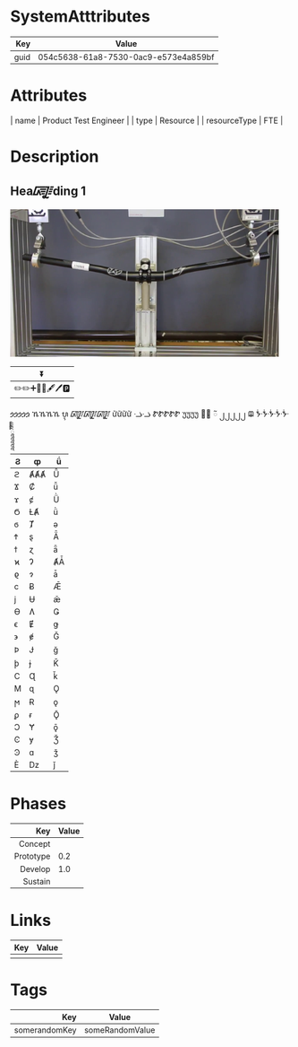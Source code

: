 

# SystemAtttributes
| Key                       | Value                                |
| ------------------------: | ------------------------------------ |
| guid                      | 054c5638-61a8-7530-0ac9-e573e4a859bf |   

# Attributes
| name                      | Product Test Engineer                 |
| type                      | Resource    |
| resourceType              | FTE     |

# Description
## Hea᳄ding 1
![](../blob/image-2.png)

| ⏬                  |
|--------------------|
| ✏️✏️➕📃📝🖋️🖊️🅿️ |

ጏጏጏጏጏ
ኼኼኼኼ
ᬋ
᳄᳄᳄
ữữữữ
ᓤᓤ
ᏑᏑᏑᏑᏑ
უუუუ
௠௠
ᰲ
၂၂၂၂၂
ᙨ
ᙽᙽᙽᙽᙽ
ཱཱཱཱཱིིིིི


| Ϩ | ȹ | ǘ |
|---|---|---|
| ϩ | ȺȺȺ | Ǚ |
| Ϫ | Ȼ | ǚ |
| ϫ | ȼ | Ǜ |
| Ϭ | ȽȺ | ǜ |
| ϭ | Ⱦ | ǝ |
| Ϯ | ȿ | Ǟ |
| ϯ | ɀ | ǟ |
| ϰ | Ɂ | ȺǠ |
| ϱ | ɂ | ǡ |
| ϲ | Ƀ | Ǣ |
| ϳ | Ʉ | ǣ |
| ϴ | Ʌ | Ǥ |
| ϵ | Ɇ | ǥ |
| ϶ | ɇ | Ǧ |
| Ϸ | Ɉ | ǧ |
| ϸ | ɉ | Ǩ |
| Ϲ | Ɋ | ǩ |
| Ϻ | ɋ | Ǫ |
| ϻ | Ɍ | ǫ |
| ϼ | ɍ | Ǭ |
| Ͻ | Ɏ | ǭ |
| Ͼ | ɏ | Ǯ |
| Ͽ | ɑ | ǯ |
| Ѐ | ǲ | ǰ |


# Phases

| Key                       | Value                |
| ------------------------: | -------------------- |
| Concept                   |                      |
| Prototype                 | 0.2                     |
| Develop                   | 1.0                     |
| Sustain                   |                      |

# Links

| Key                       | Value                |
| ------------------------: | -------------------- |
|                           |                      |

# Tags

| Key                       | Value                |
| ------------------------: | -------------------- |
|  somerandomKey                         | someRandomValue                     |